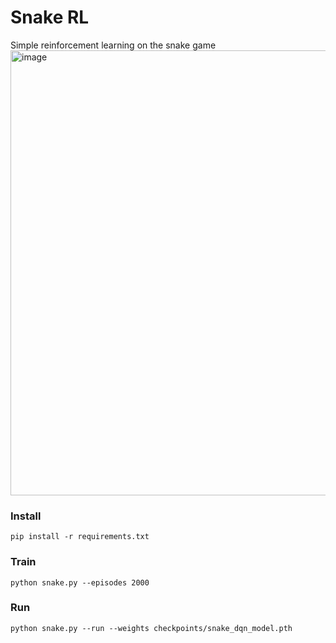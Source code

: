 # Snake RL
Simple reinforcement learning on the snake game
<img width="712" alt="image" src="https://github.com/user-attachments/assets/6119676f-b9d2-4e6f-8dc9-baac4e054529">
### Install
```
pip install -r requirements.txt
```

### Train

```
python snake.py --episodes 2000
```

### Run
```
python snake.py --run --weights checkpoints/snake_dqn_model.pth
```
